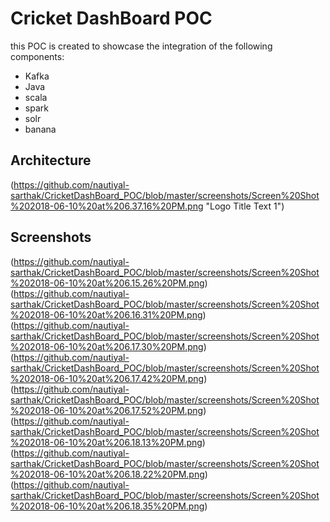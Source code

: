 # Cricket DashBoard POC

this POC is created to showcase the integration of the following components:

* Kafka
* Java
* scala
* spark
* solr
* banana

## Architecture
(https://github.com/nautiyal-sarthak/CricketDashBoard_POC/blob/master/screenshots/Screen%20Shot%202018-06-10%20at%206.37.16%20PM.png "Logo Title Text 1")


## Screenshots
(https://github.com/nautiyal-sarthak/CricketDashBoard_POC/blob/master/screenshots/Screen%20Shot%202018-06-10%20at%206.15.26%20PM.png)
(https://github.com/nautiyal-sarthak/CricketDashBoard_POC/blob/master/screenshots/Screen%20Shot%202018-06-10%20at%206.16.31%20PM.png)
(https://github.com/nautiyal-sarthak/CricketDashBoard_POC/blob/master/screenshots/Screen%20Shot%202018-06-10%20at%206.17.30%20PM.png)
(https://github.com/nautiyal-sarthak/CricketDashBoard_POC/blob/master/screenshots/Screen%20Shot%202018-06-10%20at%206.17.42%20PM.png)
(https://github.com/nautiyal-sarthak/CricketDashBoard_POC/blob/master/screenshots/Screen%20Shot%202018-06-10%20at%206.17.52%20PM.png)
(https://github.com/nautiyal-sarthak/CricketDashBoard_POC/blob/master/screenshots/Screen%20Shot%202018-06-10%20at%206.18.13%20PM.png)
(https://github.com/nautiyal-sarthak/CricketDashBoard_POC/blob/master/screenshots/Screen%20Shot%202018-06-10%20at%206.18.22%20PM.png)
(https://github.com/nautiyal-sarthak/CricketDashBoard_POC/blob/master/screenshots/Screen%20Shot%202018-06-10%20at%206.18.35%20PM.png)
